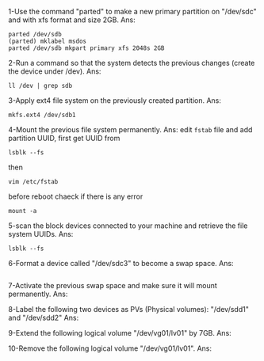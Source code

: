1-Use the command "parted" to make a new primary partition on "/dev/sdc" and with xfs format and size 2GB.
Ans: 
```
parted /dev/sdb
(parted) mklabel msdos
parted /dev/sdb mkpart primary xfs 2048s 2GB
```

2-Run a command so that the system detects the previous changes (create the device under /dev).
Ans:
```
ll /dev | grep sdb
```
3-Apply ext4 file system on the previously created partition.
Ans:
```
mkfs.ext4 /dev/sdb1
```
4-Mount the previous file system permanently.
Ans: edit `fstab` file and add partition UUID, first get UUID from
```
lsblk --fs
```
then 
```
vim /etc/fstab
```
before reboot chaeck if there is any error
```
mount -a
```
5-scan the block devices connected to your machine and retrieve the file system UUIDs.
Ans:
```
lsblk --fs
```
6-Format a device called "/dev/sdc3" to become a swap space. 
Ans:
```parted /dev/sdb mkpart primary linux-swap 1GB 0.2GB

```

7-Activate the previous swap space and make sure it will mount permanently.
Ans:

8-Label the following two devices as PVs (Physical volumes): "/dev/sdd1" and "/dev/sdd2"
Ans:

9-Extend the following logical volume "/dev/vg01/lv01" by 7GB.
Ans:

10-Remove the following logical volume "/dev/vg01/lv01".
Ans:
 
